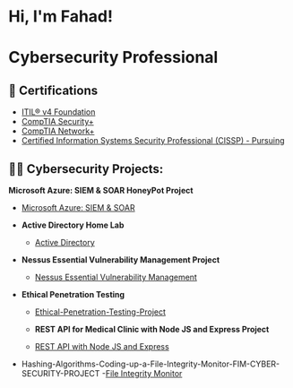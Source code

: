 <h1>Hi, I'm Fahad!</h1>
<h1>Cybersecurity Professional</h1>
  


<h2>🥇 Certifications</h2>

- [ITIL® v4 Foundation]()
- [CompTIA Security+]()
- [CompTIA Network+]()
- [Certified Information Systems Security Professional (CISSP) - Pursuing]()
  
<h2>👨‍💻 Cybersecurity Projects:</h2>
 <b>Microsoft Azure: SIEM & SOAR HoneyPot Project</b>
  
  - [Microsoft Azure: SIEM & SOAR](https://github.com/M-FahadAli/MicrosoftAzureSentinental-SIEM-)
  
- <b>Active Directory Home Lab</b>
  - [Active Directory](https://github.com/M-FahadAli/Active-Directory-Project)

- <b>Nessus Essential Vulnerability Management Project</b>
  - [Nessus Essential Vulnerability Management](https://github.com/M-FahadAli/VulnerabilityManagement-NessusEssentials)

- <b>Ethical Penetration Testing</b>
  - [Ethical-Penetration-Testing-Project](https://github.com/M-FahadAli/Ethical-Penetration-Testing-Project)
 
   - <b>REST API for Medical Clinic with Node JS and Express Project</b>
  - [REST API with Node JS and Express](https://github.com/M-FahadAli/REST-API-with-Node-JS-Express)
- Hashing-Algorithms-Coding-up-a-File-Integrity-Monitor-FIM-CYBER-SECURITY-PROJECT
      -[File Integrity Monitor](https://github.com/M-FahadAli/Hashing-Algorithms-Coding-up-a-File-Integrity-Monitor-FIM-CYBER-SECURITY-PROJECT)
